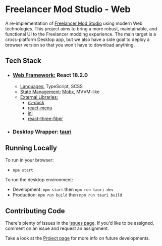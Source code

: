 # Freelancer Mod Studio - Web

A re-implementation of [Freelancer Mod Studio](https://github.com/Lazrius/FLModStudio) using modern Web technologies.
This project aims to bring a more robust, maintainable, and functional UI to the Freelancer modding experience. The main target is a cross-platform Desktop app, but we also have a side goal to deploy a browser version so that you won't have to download anything.

## Tech Stack

- ### <u>Web Framework:</u> React 18.2.0
    - <u>Languages:</u> TypeScript, SCSS
    - <u>State Management:</u> [Mobx](https://mobx.js.org/README.html), MVVM-like
    - <u>External Libraries:</u>
        - [rc-dock](https://ticlo.github.io/rc-dock/)
        - [react-menu](https://szhsin.github.io/react-menu/)
        - [ini](https://github.com/npm/ini)
        - [react-three-fiber](https://github.com/pmndrs/react-three-fiber)

- ### Desktop Wrapper: [tauri](https://tauri.studio)

## Running Locally

To run in your browser:
- `npm start`

To run the desktop environment:
- Development: `npm start` then `npm run tauri dev`
- Production: `npm run build` then `npm run tauri build`

## Contributing Code

There's plenty of issues in the [Issues page](https://github.com/FreelancerOdyssey/FLMS-Web/issues). If you'd like to be assigned, comment on an issue and request an assignment.

Take a look at the [Project page](https://github.com/Polarts/FLMS-Web/projects/1) for more info on future developments.
